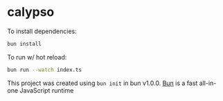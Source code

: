 # calypso

To install dependencies:

```bash
bun install
```

To run w/ hot reload:

```bash
bun run --watch index.ts
```

This project was created using `bun init` in bun v1.0.0. [Bun](https://bun.sh) is a fast all-in-one JavaScript runtime
